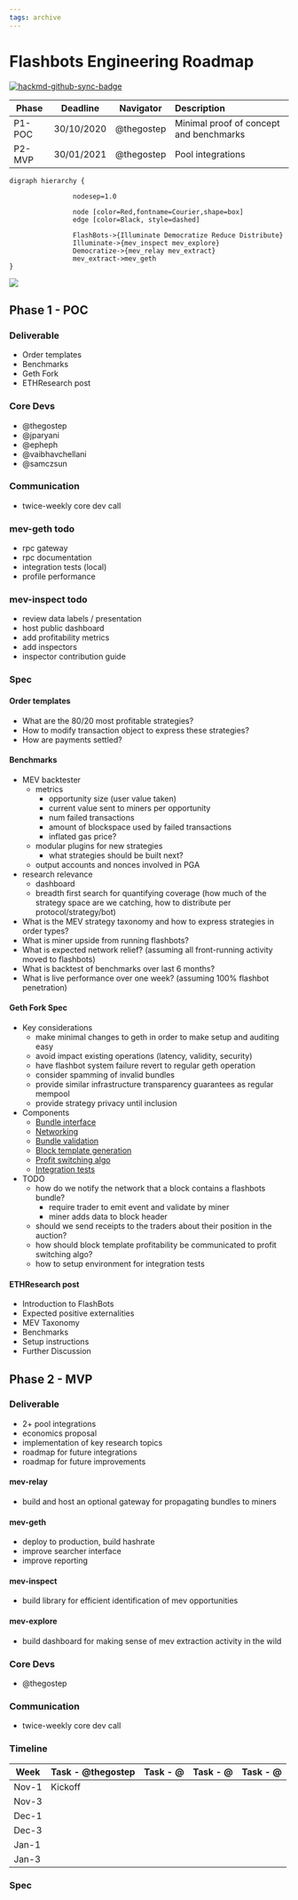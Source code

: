 ```yaml
---
tags: archive
---
```


# Flashbots Engineering Roadmap

[![hackmd-github-sync-badge](https://hackmd.io/MU12HqHvTougtvWC9GYHog/badge)](https://hackmd.io/MU12HqHvTougtvWC9GYHog)


| Phase  | Deadline   | Navigator  | Description                             |
| ------ | ---------- | ---------- |:--------------------------------------- |
| P1-POC | 30/10/2020 | @thegostep | Minimal proof of concept and benchmarks |
| P2-MVP | 30/01/2021 | @thegostep | Pool integrations                       |

```graphviz
digraph hierarchy {

                nodesep=1.0

                node [color=Red,fontname=Courier,shape=box]
                edge [color=Black, style=dashed]

                FlashBots->{Illuminate Democratize Reduce Distribute}
                Illuminate->{mev_inspect mev_explore}
                Democratize->{mev_relay mev_extract}
                mev_extract->mev_geth
}
```

![](https://i.imgur.com/SHhZJFK.png)

## Phase 1 - POC

### Deliverable
- Order templates
- Benchmarks
- Geth Fork
- ETHResearch post

### Core Devs
- @thegostep
- @jparyani
- @epheph
- @vaibhavchellani
- @samczsun

### Communication
- twice-weekly core dev call

### mev-geth todo
- rpc gateway
- rpc documentation
- integration tests (local)
- profile performance

### mev-inspect todo
- review data labels / presentation
- host public dashboard
- add profitability metrics
- add inspectors
- inspector contribution guide

### Spec

#### Order templates
- What are the 80/20 most profitable strategies?
- How to modify transaction object to express these strategies?
- How are payments settled?

#### Benchmarks
- MEV backtester
    - metrics
        - opportunity size (user value taken)
        - current value sent to miners per opportunity
        - num failed transactions
        - amount of blockspace used by failed transactions
        - inflated gas price?
    - modular plugins for new strategies
        - what strategies should be built next?
    - output accounts and nonces involved in PGA
- research relevance
    - dashboard
    - breadth first search for quantifying coverage (how much of the strategy space are we catching, how to distribute per protocol/strategy/bot)
- What is the MEV strategy taxonomy and how to express strategies in order types?
- What is miner upside from running flashbots?
- What is expected network relief? (assuming all front-running activity moved to flashbots)
- What is backtest of benchmarks over last 6 months?
- What is live performance over one week? (assuming 100% flashbot penetration)

#### Geth Fork Spec
- Key considerations
    - make minimal changes to geth in order to make setup and auditing easy
    - avoid impact existing operations (latency, validity, security)
    - have flashbot system failure revert to regular geth operation
    - consider spamming of invalid bundles
    - provide similar infrastructure transparency guarantees as regular mempool
    - provide strategy privacy until inclusion
- Components
    - [Bundle interface](https://github.com/MEV-Ship/flashbots/issues/3)
    - [Networking](https://github.com/MEV-Ship/flashbots/issues/4)
    - [Bundle validation](https://github.com/MEV-Ship/flashbots/issues/5)
    - [Block template generation](https://github.com/MEV-Ship/flashbots/issues/6)
    - [Profit switching algo](https://github.com/MEV-Ship/flashbots/issues/7)
    - [Integration tests](https://github.com/MEV-Ship/flashbots/issues/7)
- TODO
    - how do we notify the network that a block contains a flashbots bundle?
        - require trader to emit event and validate by miner
        - miner adds data to block header
    - should we send receipts to the traders about their position in the auction?
    - how should block template profitability be communicated to profit switching algo?
    - how to setup environment for integration tests

#### ETHResearch post
- Introduction to FlashBots
- Expected positive externalities
- MEV Taxonomy
- Benchmarks
- Setup instructions
- Further Discussion

## Phase 2 - MVP

### Deliverable
- 2+ pool integrations
- economics proposal
- implementation of key research topics
- roadmap for future integrations
- roadmap for future improvements

#### mev-relay
- build and host an optional gateway for propagating bundles to miners
#### mev-geth
- deploy to production, build hashrate
- improve searcher interface
- improve reporting
#### mev-inspect
- build library for efficient identification of mev opportunities
#### mev-explore
- build dashboard for making sense of mev extraction activity in the wild

### Core Devs
- @thegostep

### Communication
- twice-weekly core dev call

### Timeline

| Week  | Task - @thegostep | Task - @ | Task - @ | Task - @ |
| ----- |:----------------- |:-------- |:-------- |:-------- |
| Nov-1 | Kickoff           |          |          |          |
| Nov-3 |                   |          |          |          |
| Dec-1 |                   |          |          |          |
| Dec-3 |                   |          |          |          |
| Jan-1 |                   |          |          |          |
| Jan-3 |                   |          |          |          |

### Spec
